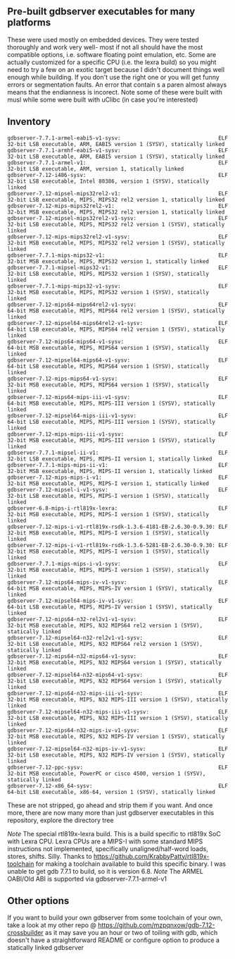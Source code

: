 ## Pre-built gdbserver executables for many platforms

These were used mostly on embedded devices. They were tested thoroughly and work very well- most if not all should have the most compatible options, i.e. software floating point emulation, etc. Some are actually customized for a specific CPU (i.e. the lexra build) so you might need to try a few on an exotic target because I didn't document things well enough while building. If you don't use the right one or you will get funny errors or segmentation faults. An error that contain s a paren almost always means that the endianness is incorect. Note some of these were built with musl while some were built with uClibc (in case you're interested)

## Inventory

```
gdbserver-7.7.1-armel-eabi5-v1-sysv:                               ELF 32-bit LSB executable, ARM, EABI5 version 1 (SYSV), statically linked
gdbserver-7.7.1-armhf-eabi5-v1-sysv:                               ELF 32-bit LSB executable, ARM, EABI5 version 1 (SYSV), statically linked
gdbserver-7.7.1-armel-v1:                                          ELF 32-bit LSB executable, ARM, version 1, statically linked
gdbserver-7.12-i486-sysv:                                          ELF 32-bit LSB executable, Intel 80386, version 1 (SYSV), statically linked
gdbserver-7.12-mipsel-mips32rel2-v1:                               ELF 32-bit LSB executable, MIPS, MIPS32 rel2 version 1, statically linked
gdbserver-7.12-mips-mips32rel2-v1:                                 ELF 32-bit MSB executable, MIPS, MIPS32 rel2 version 1, statically linked
gdbserver-7.12-mipsel-mips32rel2-v1-sysv:                          ELF 32-bit LSB executable, MIPS, MIPS32 rel2 version 1 (SYSV), statically linked
gdbserver-7.12-mips-mips32rel2-v1-sysv:                            ELF 32-bit MSB executable, MIPS, MIPS32 rel2 version 1 (SYSV), statically linked
gdbserver-7.7.1-mips-mips32-v1:                                    ELF 32-bit MSB executable, MIPS, MIPS32 version 1, statically linked
gdbserver-7.7.1-mipsel-mips32-v1:                                  ELF 32-bit LSB executable, MIPS, MIPS32 version 1 (SYSV), statically linked
gdbserver-7.7.1-mips-mips32-v1-sysv:                               ELF 32-bit MSB executable, MIPS, MIPS32 version 1 (SYSV), statically linked
gdbserver-7.12-mips64-mips64rel2-v1-sysv:                          ELF 64-bit MSB executable, MIPS, MIPS64 rel2 version 1 (SYSV), statically linked
gdbserver-7.12-mipsel64-mips64rel2-v1-sysv:                        ELF 64-bit LSB executable, MIPS, MIPS64 rel2 version 1 (SYSV), statically linked
gdbserver-7.12-mips64-mips64-v1-sysv:                              ELF 64-bit MSB executable, MIPS, MIPS64 version 1 (SYSV), statically linked
gdbserver-7.12-mipsel64-mips64-v1-sysv:                            ELF 64-bit LSB executable, MIPS, MIPS64 version 1 (SYSV), statically linked
gdbserver-7.12-mips-mips64-v1-sysv:                                ELF 32-bit MSB executable, MIPS, MIPS64 version 1 (SYSV), statically linked
gdbserver-7.12-mips64-mips-iii-v1-sysv:                            ELF 64-bit MSB executable, MIPS, MIPS-III version 1 (SYSV), statically linked
gdbserver-7.12-mipsel64-mips-iii-v1-sysv:                          ELF 64-bit LSB executable, MIPS, MIPS-III version 1 (SYSV), statically linked
gdbserver-7.12-mips-mips-iii-v1-sysv:                              ELF 32-bit MSB executable, MIPS, MIPS-III version 1 (SYSV), statically linked
gdbserver-7.7.1-mipsel-ii-v1:                                      ELF 32-bit LSB executable, MIPS, MIPS-II version 1, statically linked
gdbserver-7.7.1-mips-mips-ii-v1:                                   ELF 32-bit MSB executable, MIPS, MIPS-II version 1, statically linked
gdbserver-7.12-mips-mips-i-v1:                                     ELF 32-bit MSB executable, MIPS, MIPS-I version 1, statically linked
gdbserver-7.12-mipsel-i-v1-sysv:                                   ELF 32-bit LSB executable, MIPS, MIPS-I version 1 (SYSV), statically linked
gdbserver-6.8-mips-i-rtl819x-lexra:                                ELF 32-bit MSB executable, MIPS, MIPS-I version 1 (SYSV), statically linked
gdbserver-7.12-mips-i-v1-rtl819x-rsdk-1.3.6-4181-EB-2.6.30-0.9.30: ELF 32-bit MSB executable, MIPS, MIPS-I version 1 (SYSV), statically linked
gdbserver-7.12-mips-i-v1-rtl819x-rsdk-1.3.6-5281-EB-2.6.30-0.9.30: ELF 32-bit MSB executable, MIPS, MIPS-I version 1 (SYSV), statically linked
gdbserver-7.7.1-mips-mips-i-v1-sysv:                               ELF 32-bit MSB executable, MIPS, MIPS-I version 1 (SYSV), statically linked
gdbserver-7.12-mips64-mips-iv-v1-sysv:                             ELF 64-bit MSB executable, MIPS, MIPS-IV version 1 (SYSV), statically linked
gdbserver-7.12-mipsel64-mips-iv-v1-sysv:                           ELF 64-bit LSB executable, MIPS, MIPS-IV version 1 (SYSV), statically linked
gdbserver-7.12-mips64-n32-rel2v1-v1-sysv:                          ELF 32-bit MSB executable, MIPS, N32 MIPS64 rel2 version 1 (SYSV), statically linked
gdbserver-7.12-mipsel64-n32-rel2v1-v1-sysv:                        ELF 32-bit LSB executable, MIPS, N32 MIPS64 rel2 version 1 (SYSV), statically linked
gdbserver-7.12-mips64-n32-mips64-v1-sysv:                          ELF 32-bit MSB executable, MIPS, N32 MIPS64 version 1 (SYSV), statically linked
gdbserver-7.12-mipsel64-n32-mips64-v1-sysv:                        ELF 32-bit LSB executable, MIPS, N32 MIPS64 version 1 (SYSV), statically linked
gdbserver-7.12-mips64-n32-mips-iii-v1-sysv:                        ELF 32-bit MSB executable, MIPS, N32 MIPS-III version 1 (SYSV), statically linked
gdbserver-7.12-mipsel64-n32-mips-iii-v1-sysv:                      ELF 32-bit LSB executable, MIPS, N32 MIPS-III version 1 (SYSV), statically linked
gdbserver-7.12-mips64-n32-mips-iv-v1-sysv:                         ELF 32-bit MSB executable, MIPS, N32 MIPS-IV version 1 (SYSV), statically linked
gdbserver-7.12-mipsel64-n32-mips-iv-v1-sysv:                       ELF 32-bit LSB executable, MIPS, N32 MIPS-IV version 1 (SYSV), statically linked
gdbserver-7.12-ppc-sysv:                                           ELF 32-bit MSB executable, PowerPC or cisco 4500, version 1 (SYSV), statically linked
gdbserver-7.12-x86_64-sysv:                                        ELF 64-bit LSB executable, x86-64, version 1 (SYSV), statically linked
```

These are not stripped, go ahead and strip them if you want. And once more, there are now many more than just gdbserver executables in this repository, explore the directory tree

*Note* The special rtl819x-lexra build. This is a build specific to rtl819x SoC with Lexra CPU. Lexra CPUs are a MIPS-I with some standard MIPS instructions not implemented, specifically unaligned/half-word loads, stores, shifts. Silly. Thanks to https://github.com/KrabbyPatty/rtl819x-toolchain for making a toolchain available to build this specific binary. I was unable to get gdb 7.7.1 to build, so it is version 6.8. 
*Note* The ARMEL OABI/Old ABI is supported via gdbserver-7.7.1-armel-v1

## Other options

If you want to build your own gdbserver from some toolchain of your own, take a look at my other repo @ https://github.com/mzpqnxow/gdb-7.12-crossbuilder as it may save you an hour or two of toiling with gdb, which doesn't have a straightforward README or configure option to produce a statically linked gdbserver
